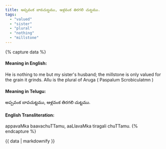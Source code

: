 ```yaml
---
title: అప్పవంక బావచుట్టము, ఆళ్లవంక తిరగలి చుట్టము.
tags:
  - "valued"
  - "sister"
  - "plural"
  - "nothing"
  - "millstone"
---
```


{% capture data %}
#### Meaning in English:
He is nothing to me but my sister's husband; the millstone is only valued for the grain it grinds.
Allu is the plural of Aruga ( Paspalum Scrobiculatmn )

#### Meaning in Telugu:
అప్పవంక బావచుట్టము, ఆళ్లవంక తిరగలి చుట్టము.

#### English Transliteration:
appavaMka baavachuTTamu, aaLlavaMka tiragali chuTTamu.
{% endcapture %}

<div class="notice">{{ data | markdownify }}</div>

